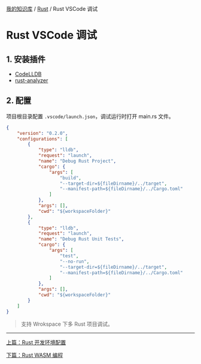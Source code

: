 [我的知识库](../README.md) / [Rust](zz_gneratered_mdi.md) / Rust VSCode 调试

# Rust VSCode 调试

## 1. 安装插件

- [CodeLLDB](https://marketplace.visualstudio.com/items?itemName=vadimcn.vscode-lldb)
- [rust-analyzer](https://marketplace.visualstudio.com/items?itemName=rust-lang.rust-analyzer)

## 2. 配置

项目根目录配置 `.vscode/launch.json`，调试运行时打开 main.rs 文件。

```json
{
    "version": "0.2.0",
    "configurations": [
        {
            "type": "lldb",
            "request": "launch",
            "name": "Debug Rust Project",
            "cargo": {
                "args": [
                    "build",
                    "--target-dir=${fileDirname}/../target",
                    "--manifest-path=${fileDirname}/../Cargo.toml"
                ]
            },
            "args": [],
            "cwd": "${workspaceFolder}"
        },
        {
            "type": "lldb",
            "request": "launch",
            "name": "Debug Rust Unit Tests",
            "cargo": {
                "args": [
                    "test",
                    "--no-run",
                    "--target-dir=${fileDirname}/../target",
                    "--manifest-path=${fileDirname}/../Cargo.toml"
                ]
            },
            "args": [],
            "cwd": "${workspaceFolder}"
        }
    ]
}
```

> 支持 Wrokspace 下多 Rust 项目调试。

---
[上篇：Rust 开发环境配置](dev-env-config.md)

[下篇：Rust WASM 编程](wasm-programming.md)
